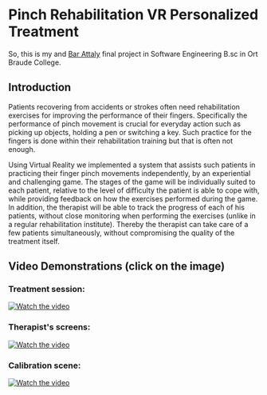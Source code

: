 # Pinch Rehabilitation VR Personalized Treatment

So, this is my and [Bar Attaly](https://github.com/Barattaly) final project in Software Engineering B.sc in Ort Braude College.

## Introduction
Patients recovering from accidents or strokes often need rehabilitation exercises for improving the performance of their fingers. Specifically the performance of pinch movement is crucial for everyday action such as picking up objects, holding a pen or switching a key. Such practice for the fingers is done within their rehabilitation training but that is often not enough.

Using Virtual Reality we implemented a system that assists such patients in practicing their finger pinch movements independently, by an experiential and challenging game. The stages of the game will be individually suited to each patient, relative to the level of difficulty the patient is able to cope with, while providing feedback on how the exercises performed during the game. In addition, the therapist will be able to track the progress of each of his patients, without close monitoring when performing the exercises (unlike in a regular rehabilitation institute). Thereby the therapist can take care of a few patients simultaneously, without compromising the quality of the treatment itself.

## Video Demonstrations (click on the image)

### Treatment session:

[![Watch the video](https://img.youtube.com/vi/UXDEtDIf8B0/maxresdefault.jpg)](https://youtu.be/UXDEtDIf8B0)

### Therapist's screens:

[![Watch the video](https://img.youtube.com/vi/yadUG_Av2Ak/maxresdefault.jpg)](https://youtu.be/yadUG_Av2Ak)

### Calibration scene:

[![Watch the video](https://img.youtube.com/vi/lT0ffMFEwuQ/maxresdefault.jpg)](https://youtu.be/lT0ffMFEwuQ)
